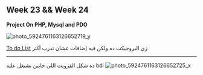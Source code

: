 ## Week 23 && Week 24

**Project On PHP, Mysql and PDO**

![photo_5924761163126652719_y](https://github.com/sandykhaled/IEEE-Tasks/assets/120924159/8051ac0e-b0ed-4e39-a781-a4ade309ea74)

[To do List](https://youtu.be/aEwc4SUq6jo?si=-6CUBvNRlSEUdn6b)
<bdi>زي البروجيكت ده ولكن فيه إضافات عشان تدرب أكتر </bdi>

___
<bdi>ده شكل الفرونت اللي حابين نشتغل عليه</bdi>
bdi ![photo_5924761163126652725_x](https://github.com/sandykhaled/IEEE-Tasks/assets/120924159/6e750aed-6f8d-44c4-aa66-81ad259f06ac)

